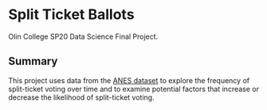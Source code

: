# Split Ticket Ballots
Olin College SP20 Data Science Final Project.
## Summary
This project uses data from the [ANES dataset](https://electionstudies.org/data-center/) to explore the frequency of split-ticket voting over time and to examine potential factors that increase or decrease the likelihood of split-ticket voting.
